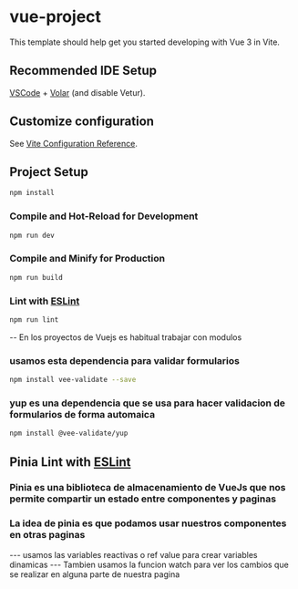 # vue-project

This template should help get you started developing with Vue 3 in Vite.

## Recommended IDE Setup

[VSCode](https://code.visualstudio.com/) + [Volar](https://marketplace.visualstudio.com/items?itemName=Vue.volar) (and disable Vetur).

## Customize configuration

See [Vite Configuration Reference](https://vite.dev/config/).

## Project Setup

```sh
npm install
```

### Compile and Hot-Reload for Development

```sh
npm run dev
```

### Compile and Minify for Production

```sh
npm run build
```

### Lint with [ESLint](https://eslint.org/)

```sh
npm run lint
```

-- En los proyectos de Vuejs es habitual trabajar con modulos

### usamos esta dependencia para validar formularios

```sh
npm install vee-validate --save
```

### yup es una dependencia que se usa para hacer validacion de formularios de forma automaica

```sh
npm install @vee-validate/yup
```

## Pinia Lint with [ESLint](https://pinia.vuejs.org/)

### Pinia es una biblioteca de almacenamiento de VueJs que nos permite compartir un estado entre componentes y paginas

### La idea de pinia es que podamos usar nuestros componentes en otras paginas

--- usamos las variables reactivas o ref value para crear variables dinamicas
--- Tambien usamos la funcion watch para ver los cambios que se realizar en alguna parte de nuestra pagina
